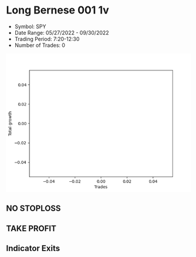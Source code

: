 # Long Bernese 001 1v 
- Symbol: SPY
- Date Range: 05/27/2022 - 09/30/2022
- Trading Period: 7:20-12:30
- Number of Trades: 0

![Plot](LongBernese0011vSPY.png)
## NO STOPLOSS










## TAKE PROFIT






## Indicator Exits
